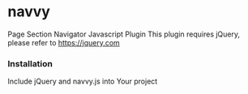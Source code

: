 # navvy
Page Section Navigator Javascript Plugin
This plugin requires jQuery, please refer to https://jquery.com

<h3>Installation</h3>
<p>Include jQuery and navvy.js into Your project</p>
<code>
  <script src="https://code.jquery.com/jquery-3.6.0.js" integrity="sha256-H+K7U5CnXl1h5ywQfKtSj8PCmoN9aaq30gDh27Xc0jk=" crossorigin="anonymous"></script>
</code><br>
<code>
  <script src='navvy.js'></script>
</code>
